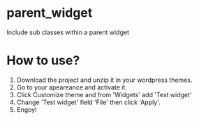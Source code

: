 # parent_widget
Include sub classes within a parent widget

# How to use?
1. Download the project and unzip it in your wordpress themes.
2. Go to your apeareance and activate it.
3. Click Customize theme and from 'Widgets' add 'Test widget'
4. Change 'Test widget' field 'File' then click 'Apply'.
5. Engoy!
